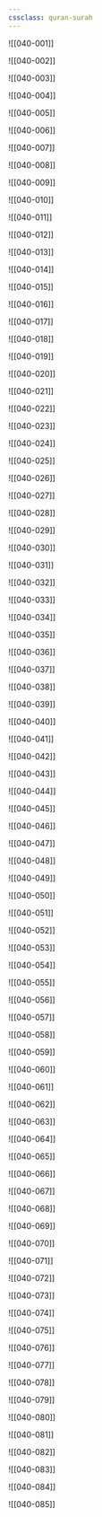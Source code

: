 ```yaml
---
cssclass: quran-surah
---
```


![[040-001]]

![[040-002]]

![[040-003]]

![[040-004]]

![[040-005]]

![[040-006]]

![[040-007]]

![[040-008]]

![[040-009]]

![[040-010]]

![[040-011]]

![[040-012]]

![[040-013]]

![[040-014]]

![[040-015]]

![[040-016]]

![[040-017]]

![[040-018]]

![[040-019]]

![[040-020]]

![[040-021]]

![[040-022]]

![[040-023]]

![[040-024]]

![[040-025]]

![[040-026]]

![[040-027]]

![[040-028]]

![[040-029]]

![[040-030]]

![[040-031]]

![[040-032]]

![[040-033]]

![[040-034]]

![[040-035]]

![[040-036]]

![[040-037]]

![[040-038]]

![[040-039]]

![[040-040]]

![[040-041]]

![[040-042]]

![[040-043]]

![[040-044]]

![[040-045]]

![[040-046]]

![[040-047]]

![[040-048]]

![[040-049]]

![[040-050]]

![[040-051]]

![[040-052]]

![[040-053]]

![[040-054]]

![[040-055]]

![[040-056]]

![[040-057]]

![[040-058]]

![[040-059]]

![[040-060]]

![[040-061]]

![[040-062]]

![[040-063]]

![[040-064]]

![[040-065]]

![[040-066]]

![[040-067]]

![[040-068]]

![[040-069]]

![[040-070]]

![[040-071]]

![[040-072]]

![[040-073]]

![[040-074]]

![[040-075]]

![[040-076]]

![[040-077]]

![[040-078]]

![[040-079]]

![[040-080]]

![[040-081]]

![[040-082]]

![[040-083]]

![[040-084]]

![[040-085]]

